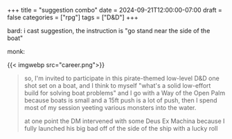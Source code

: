 +++
title = "suggestion combo"
date = 2024-09-21T12:00:00-07:00
draft = false
categories = ["rpg"]
tags = ["D&D"]
+++

bard: i cast suggestion, the instruction is "go stand near the side of the boat"

monk:

{{< imgwebp src="career.png">}}

> so, I'm invited to participate in this pirate-themed low-level D&D one shot set on a boat, and I think to myself "what's a solid low-effort build for solving boat problems" and I go with a Way of the Open Palm because boats is small and a 15ft push is a lot of push, then I spend most of my session yeeting various monsters into the water.
>
> at one point the DM intervened with some Deus Ex Machina because I fully launched his big bad off of the side of the ship with a lucky roll